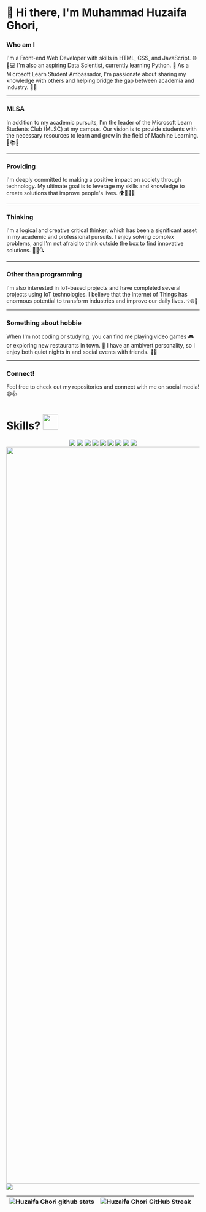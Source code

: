 # 👋 Hi there, I'm Muhammad Huzaifa Ghori,
### Who am I
I'm a Front-end Web Developer with skills in HTML, CSS, and JavaScript. 🌐🎨💻 I'm also an aspiring Data Scientist, currently learning Python. 🐍 As a Microsoft Learn Student Ambassador, I'm passionate about sharing my knowledge with others and helping bridge the gap between academia and industry. 🤝🚀
--------------------------                              ------------------------------
### MLSA
In addition to my academic pursuits, I'm the leader of the Microsoft Learn Students Club (MLSC) at my campus. Our vision is to provide students with the necessary resources to learn and grow in the field of Machine Learning. 🤖📚💡
- - - - - - - - - - - - - - - - - - - - - - - - - - - - - - - - - - - - - - - - - - - - - - - - - - - - - - - - - - - - - - - - - - - - - - - - - - - - - - - - - - - - -
### Providing
I'm deeply committed to making a positive impact on society through technology. My ultimate goal is to leverage my skills and knowledge to create solutions that improve people's lives. 🌍👨‍💻💡
- - - - - - - - - - - - - - - - - - - - - - - - - - - - - - - - - - - - - - - - - - - - - - - - - - - - - - - - - - - - - - - - - - - - - - - - - - - - - - - - - - - - -
### Thinking
I'm a logical and creative critical thinker, which has been a significant asset in my academic and professional pursuits. I enjoy solving complex problems, and I'm not afraid to think outside the box to find innovative solutions. 💭💡🔍
- - - - - - - - - - - - - - - - - - - - - - - - - - - - - - - - - - - - - - - - - - - - - - - - - - - - - - - - - - - - - - - - - - - - - - - - - - - - - - - - - - - - -
### Other than programming
I'm also interested in IoT-based projects and have completed several projects using IoT technologies. I believe that the Internet of Things has enormous potential to transform industries and improve our daily lives. 💡🌐🚀
- - - - - - - - - - - - - - - - - - - - - - - - - - - - - - - - - - - - - - - - - - - - - - - - - - - - - - - - - - - - - - - - - - - - - - - - - - - - - - - - - - - - -
### Something about hobbie
When I'm not coding or studying, you can find me playing video games 🎮 or exploring new restaurants in town. 🍴 I have an ambivert personality, so I enjoy both quiet nights in and social events with friends. 🎉👥
- - - - - - - - - - - - - - - - - - - - - - - - - - - - - - - - - - - - - - - - - - - - - - - - - - - - - - - - - - - - - - - - - - - - - - - - - - - - - - - - - - - - -
### Connect!
Feel free to check out my repositories and connect with me on social media! 😄👍


# Skills? <img src='https://user-images.githubusercontent.com/74038190/206662607-d9e7591e-bbf9-42f9-9386-29efc927bc16.gif' width="40"> 
<div align="center">
  <img src="https://img.shields.io/badge/-HTML5-E34F26?style=for-the-badge&logo=html5&logoColor=white"/>
  <img src="https://img.shields.io/badge/-CSS3-1572B6?style=for-the-badge&logo=css3"/>
  <img src="https://img.shields.io/badge/Bootstrap-563D7C?style=for-the-badge&logo=bootstrap&logoColor=white"/>
  <img src="https://img.shields.io/badge/JavaScript-323330?style=for-the-badge&logo=javascript&logoColor=F7DF1E"/>
  <img src="https://img.shields.io/badge/jQuery-0769AD?style=for-the-badge&logo=jquery&logoColor=white"/>
  <img src="https://img.shields.io/badge/GitHub-000000?style=for-the-badge&logo=github&logoColor=white"/>
  <img src="https://img.shields.io/badge/Express.js-000000?style=for-the-badge&logo=python&logoColor=white"/>
  <img src="https://img.shields.io/badge/MongoDB-4EA94B?style=for-the-badge&logo=mongodb&logoColor=white"/>
  <img src="https://img.shields.io/badge/Node.js-339933?style=for-the-badge&logo=nodedotjs&logoColor=white"/>
</div>
<img src="https://www.animatedimages.org/data/media/562/animated-line-image-0184.gif" width="1920" />

<br>




<!--- ------------------------------------------------------------------------------------------------------------------------------------------------------ -->
<!--- -- GitHub Stats ------------------------------------------------------------------------------------------------------------------------------------ -->
<!--- ------------------------------------------------------------------------------------------------------------------------------------------------------ -->
<img src="https://github-readme-activity-graph.cyclic.app/graph?username=Huzaifa1910&bg_color=161B22&color=9e9e9e&line=bababa&point=a76c6c&area=true&hide_border=true&hide_title=true" />

| ![Huzaifa Ghori github stats](https://github-readme-stats.vercel.app/api?username=Huzaifa1910&show_icons=true&theme=tokyonight&count_private=true) | ![Huzaifa Ghori GitHub Streak](https://github-readme-streak-stats.herokuapp.com/?user=Huzaifa1910&theme=tokyonight) |
| -- | -- |


